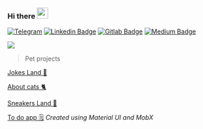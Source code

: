 ### Hi there <img src="https://media.giphy.com/media/hvRJCLFzcasrR4ia7z/giphy.gif" width="25px">


[![Telegram](https://img.shields.io/badge/-Telegram-2CA5E0?style=flat-square&logo=telegram&logoColor=white)](https://t.me/Funny_teenager)
[![Linkedin Badge](https://img.shields.io/badge/-LinkedIn-blue?style=flat-square&logo=Linkedin&logoColor=white&link=https://www.linkedin.com/in/yako-ism/)](https://www.linkedin.com/in/ravshanbek-khalimov-42327b195)
[![Gitlab Badge](https://img.shields.io/badge/Gitlab-Profile-informational?style=flat&logo=gitlab&logoColor=white&color=0D76A8)](https://gitlab.com/aximas)
[![Medium Badge](https://img.shields.io/badge/Medium-Profile-informational?style=flat&logo=medium&logoColor=white&color=0D76A8)](https://medium.com/@northdakota778)


<img src="https://github-readme-stats.vercel.app/api?username=aximas&show_icons=true&count_private=true"/>

> Pet projects

[Jokes Land 🤣](https://jokesland.fun/ "Fresh jokes platform")  

[About cats 🐈](https://cats2-all.vercel.app/ "Cats 2 all") 

[Sneakers Land 👟](sneakers-land.vercel.app/") 
 
[To do app 🗒](https://todo-mobx-sandy.vercel.app/ "To do app on MobX") *Created using Material UI and MobX* 

